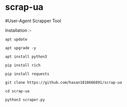 # scrap-ua

#User-Agent Scrapper Tool


Installation :-
```
apt update 

apt upgrade -y

apt install python3

pip install rich

pip install requests

git clone https://github.com/hasan1818666891/scrap-ua

cd scrap-ua

python3 scraper.py

```
